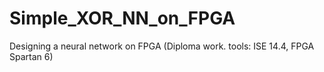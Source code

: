 # Simple_XOR_NN_on_FPGA
Designing a neural network on FPGA (Diploma work. tools: ISE 14.4, FPGA Spartan 6)
